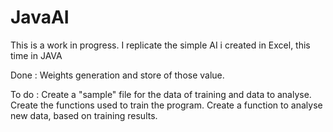 # JavaAI
This is a work in progress.
I replicate the simple AI i created in Excel, this time in JAVA

Done :
Weights generation and store of those value.

To do :
Create a "sample" file for the data of training and data to analyse.
Create the functions used to train the program.
Create a function to analyse new data, based on training results.
